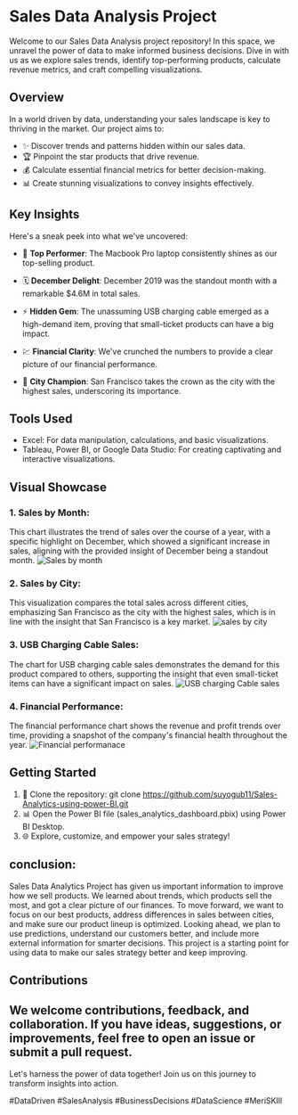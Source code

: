 # Sales Data Analysis Project

Welcome to our Sales Data Analysis project repository! In this space, we unravel the power of data to make informed business decisions. Dive in with us as we explore sales trends, identify top-performing products, calculate revenue metrics, and craft compelling visualizations.

## Overview

In a world driven by data, understanding your sales landscape is key to thriving in the market. Our project aims to:

- ✨ Discover trends and patterns hidden within our sales data.
- 🏆 Pinpoint the star products that drive revenue.
- 💰 Calculate essential financial metrics for better decision-making.
- 📊 Create stunning visualizations to convey insights effectively.

## Key Insights

Here's a sneak peek into what we've uncovered:

- 🚀 **Top Performer**: The Macbook Pro laptop consistently shines as our top-selling product.

- 🗓️ **December Delight**: December 2019 was the standout month with a remarkable $4.6M in total sales.

- ⚡ **Hidden Gem**: The unassuming USB charging cable emerged as a high-demand item, proving that small-ticket products can have a big impact.

- 💹 **Financial Clarity**: We've crunched the numbers to provide a clear picture of our financial performance.

- 🌆 **City Champion**: San Francisco takes the crown as the city with the highest sales, underscoring its importance.

## Tools Used

- Excel: For data manipulation, calculations, and basic visualizations.
- Tableau, Power BI, or Google Data Studio: For creating captivating and interactive visualizations.

## Visual Showcase
### 1. Sales by Month:
This chart illustrates the trend of sales over the course of a year, with a specific highlight on December, which showed a significant increase in sales, aligning with the provided insight of December being a standout month.
![Sales by month](https://julius.ai/files?filename=sales_by_month.png)

### 2. Sales by City:
This visualization compares the total sales across different cities, emphasizing San Francisco as the city with the highest sales, which is in line with the insight that San Francisco is a key market.
![sales by city](https://julius.ai/files?filename=sales_by_city.png)

### 3. USB Charging Cable Sales:
The chart for USB charging cable sales demonstrates the demand for this product compared to others, supporting the insight that even small-ticket items can have a significant impact on sales.
![USB charging Cable sales](https://julius.ai/files?filename=usb_charging_cable_sales.png)

### 4. Financial Performance:
The financial performance chart shows the revenue and profit trends over time, providing a snapshot of the company's financial health throughout the year.
![Financial performanace](https://julius.ai/files?filename=financial_performance.png)


## Getting Started
1. 🚀 Clone the repository:
git clone https://github.com/suyogub11/Sales-Analytics-using-power-BI.git
2. 📊 Open the Power BI file (sales_analytics_dashboard.pbix) using Power BI Desktop.
3. 🌐 Explore, customize, and empower your sales strategy!

## conclusion:
Sales Data Analytics Project has given us important information to improve how we sell products. We learned about trends, which products sell the most, and got a clear picture of our finances. To move forward, we want to focus on our best products, address differences in sales between cities, and make sure our product lineup is optimized. Looking ahead, we plan to use predictions, understand our customers better, and include more external information for smarter decisions. This project is a starting point for using data to make our sales strategy better and keep improving.


## Contributions

We welcome contributions, feedback, and collaboration. If you have ideas, suggestions, or improvements, feel free to open an issue or submit a pull request.
----

Let's harness the power of data together! Join us on this journey to transform insights into action.

#DataDriven #SalesAnalysis #BusinessDecisions #DataScience #MeriSKIll







